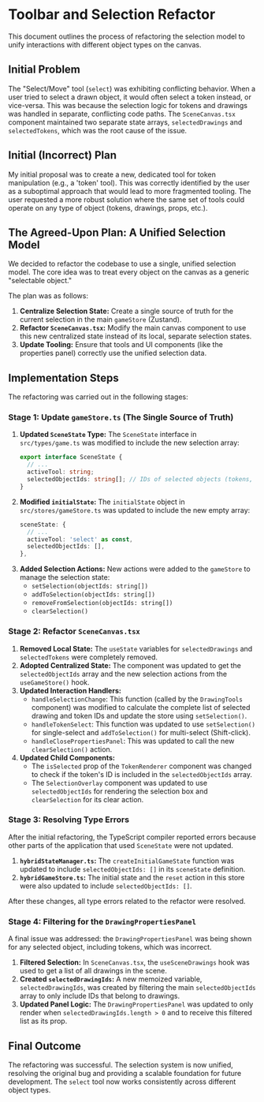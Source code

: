 # Toolbar and Selection Refactor

This document outlines the process of refactoring the selection model to unify interactions with different object types on the canvas.

## Initial Problem

The "Select/Move" tool (`select`) was exhibiting conflicting behavior. When a user tried to select a drawn object, it would often select a token instead, or vice-versa. This was because the selection logic for tokens and drawings was handled in separate, conflicting code paths. The `SceneCanvas.tsx` component maintained two separate state arrays, `selectedDrawings` and `selectedTokens`, which was the root cause of the issue.

## Initial (Incorrect) Plan

My initial proposal was to create a new, dedicated tool for token manipulation (e.g., a 'token' tool). This was correctly identified by the user as a suboptimal approach that would lead to more fragmented tooling. The user requested a more robust solution where the same set of tools could operate on any type of object (tokens, drawings, props, etc.).

## The Agreed-Upon Plan: A Unified Selection Model

We decided to refactor the codebase to use a single, unified selection model. The core idea was to treat every object on the canvas as a generic "selectable object."

The plan was as follows:

1.  **Centralize Selection State:** Create a single source of truth for the current selection in the main `gameStore` (Zustand).
2.  **Refactor `SceneCanvas.tsx`:** Modify the main canvas component to use this new centralized state instead of its local, separate selection states.
3.  **Update Tooling:** Ensure that tools and UI components (like the properties panel) correctly use the unified selection data.

## Implementation Steps

The refactoring was carried out in the following stages:

### Stage 1: Update `gameStore.ts` (The Single Source of Truth)

1.  **Updated `SceneState` Type:** The `SceneState` interface in `src/types/game.ts` was modified to include the new selection array:
    ```typescript
    export interface SceneState {
      // ...
      activeTool: string;
      selectedObjectIds: string[]; // IDs of selected objects (tokens, drawings, etc.)
    }
    ```
2.  **Modified `initialState`:** The `initialState` object in `src/stores/gameStore.ts` was updated to include the new empty array:
    ```typescript
    sceneState: {
      // ...
      activeTool: 'select' as const,
      selectedObjectIds: [],
    },
    ```
3.  **Added Selection Actions:** New actions were added to the `gameStore` to manage the selection state:
    *   `setSelection(objectIds: string[])`
    *   `addToSelection(objectIds: string[])`
    *   `removeFromSelection(objectIds: string[])`
    *   `clearSelection()`

### Stage 2: Refactor `SceneCanvas.tsx`

1.  **Removed Local State:** The `useState` variables for `selectedDrawings` and `selectedTokens` were completely removed.
2.  **Adopted Centralized State:** The component was updated to get the `selectedObjectIds` array and the new selection actions from the `useGameStore()` hook.
3.  **Updated Interaction Handlers:**
    *   `handleSelectionChange`: This function (called by the `DrawingTools` component) was modified to calculate the complete list of selected drawing and token IDs and update the store using `setSelection()`.
    *   `handleTokenSelect`: This function was updated to use `setSelection()` for single-select and `addToSelection()` for multi-select (Shift-click).
    *   `handleClosePropertiesPanel`: This was updated to call the new `clearSelection()` action.
4.  **Updated Child Components:**
    *   The `isSelected` prop of the `TokenRenderer` component was changed to check if the token's ID is included in the `selectedObjectIds` array.
    *   The `SelectionOverlay` component was updated to use `selectedObjectIds` for rendering the selection box and `clearSelection` for its clear action.

### Stage 3: Resolving Type Errors

After the initial refactoring, the TypeScript compiler reported errors because other parts of the application that used `SceneState` were not updated.

1.  **`hybridStateManager.ts`:** The `createInitialGameState` function was updated to include `selectedObjectIds: []` in its `sceneState` definition.
2.  **`hybridGameStore.ts`:** The initial state and the `reset` action in this store were also updated to include `selectedObjectIds: []`.

After these changes, all type errors related to the refactor were resolved.

### Stage 4: Filtering for the `DrawingPropertiesPanel`

A final issue was addressed: the `DrawingPropertiesPanel` was being shown for any selected object, including tokens, which was incorrect.

1.  **Filtered Selection:** In `SceneCanvas.tsx`, the `useSceneDrawings` hook was used to get a list of all drawings in the scene.
2.  **Created `selectedDrawingIds`:** A new memoized variable, `selectedDrawingIds`, was created by filtering the main `selectedObjectIds` array to only include IDs that belong to drawings.
3.  **Updated Panel Logic:** The `DrawingPropertiesPanel` was updated to only render when `selectedDrawingIds.length > 0` and to receive this filtered list as its prop.

## Final Outcome

The refactoring was successful. The selection system is now unified, resolving the original bug and providing a scalable foundation for future development. The `select` tool now works consistently across different object types.
